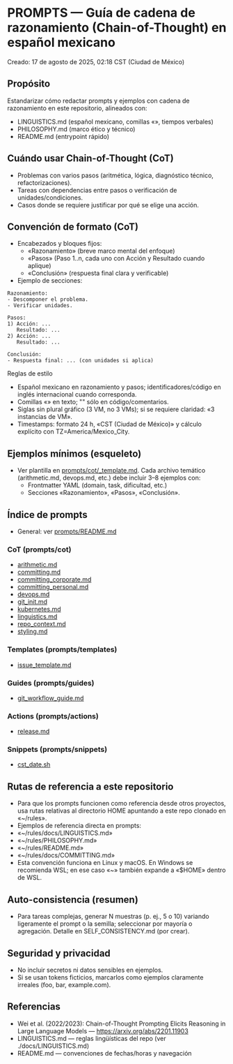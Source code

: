# PROMPTS — Guía de cadena de razonamiento (Chain-of-Thought) en español mexicano

Creado: 17 de agosto de 2025, 02:18 CST (Ciudad de México)

## Propósito
Estandarizar cómo redactar prompts y ejemplos con cadena de razonamiento en este repositorio, alineados con:
- LINGUISTICS.md (español mexicano, comillas «», tiempos verbales)
- PHILOSOPHY.md (marco ético y técnico)
- README.md (entrypoint rápido)

## Cuándo usar Chain-of-Thought (CoT)
- Problemas con varios pasos (aritmética, lógica, diagnóstico técnico, refactorizaciones).
- Tareas con dependencias entre pasos o verificación de unidades/condiciones.
- Casos donde se requiere justificar por qué se elige una acción.

## Convención de formato (CoT)
- Encabezados y bloques fijos:
  - «Razonamiento» (breve marco mental del enfoque)
  - «Pasos» (Paso 1..n, cada uno con Acción y Resultado cuando aplique)
  - «Conclusión» (respuesta final clara y verificable)
- Ejemplo de secciones:

```
Razonamiento:
- Descomponer el problema.
- Verificar unidades.

Pasos:
1) Acción: ...
   Resultado: ...
2) Acción: ...
   Resultado: ...

Conclusión:
- Respuesta final: ... (con unidades si aplica)
```

Reglas de estilo
- Español mexicano en razonamiento y pasos; identificadores/código en inglés internacional cuando corresponda.
- Comillas «» en texto; "" sólo en código/comentarios.
- Siglas sin plural gráfico (3 VM, no 3 VMs); si se requiere claridad: «3 instancias de VM».
- Timestamps: formato 24 h, «CST (Ciudad de México)» y cálculo explícito con TZ=America/Mexico_City.

## Ejemplos mínimos (esqueleto)
- Ver plantilla en [prompts/cot/_template.md](prompts/cot/_template.md). Cada archivo temático (arithmetic.md, devops.md, etc.) debe incluir 3–8 ejemplos con:
  - Frontmatter YAML (domain, task, dificultad, etc.)
  - Secciones «Razonamiento», «Pasos», «Conclusión».

## Índice de prompts

- General: ver [prompts/README.md](prompts/README.md)

### CoT (prompts/cot)
- [arithmetic.md](prompts/cot/arithmetic.md)
- [committing.md](prompts/cot/committing.md)
- [committing_corporate.md](prompts/cot/committing_corporate.md)
- [committing_personal.md](prompts/cot/committing_personal.md)
- [devops.md](prompts/cot/devops.md)
- [git_init.md](prompts/cot/git_init.md)
- [kubernetes.md](prompts/cot/kubernetes.md)
- [linguistics.md](prompts/cot/linguistics.md)
- [repo_context.md](prompts/cot/repo_context.md)
- [styling.md](prompts/cot/styling.md)

### Templates (prompts/templates)
- [issue_template.md](prompts/templates/issue_template.md)

### Guides (prompts/guides)
- [git_workflow_guide.md](prompts/guides/git_workflow_guide.md)

### Actions (prompts/actions)
- [release.md](prompts/actions/release.md)

### Snippets (prompts/snippets)
- [cst_date.sh](prompts/snippets/cst_date.sh)

## Rutas de referencia a este repositorio
- Para que los prompts funcionen como referencia desde otros proyectos, usa rutas relativas al directorio HOME apuntando a este repo clonado en «~/rules».
- Ejemplos de referencia directa en prompts:
- «~/rules/docs/LINGUISTICS.md»
- «~/rules/PHILOSOPHY.md»
- «~/rules/README.md»
- «~/rules/docs/COMMITTING.md»
- Esta convención funciona en Linux y macOS. En Windows se recomienda WSL; en ese caso «~» también expande a «$HOME» dentro de WSL.

## Auto-consistencia (resumen)
- Para tareas complejas, generar N muestras (p. ej., 5 o 10) variando ligeramente el prompt o la semilla; seleccionar por mayoría o agregación. Detalle en SELF_CONSISTENCY.md (por crear).

## Seguridad y privacidad
- No incluir secretos ni datos sensibles en ejemplos.
- Si se usan tokens ficticios, marcarlos como ejemplos claramente irreales (foo, bar, example.com).

## Referencias
- Wei et al. (2022/2023): Chain-of-Thought Prompting Elicits Reasoning in Large Language Models — https://arxiv.org/abs/2201.11903
- LINGUISTICS.md — reglas lingüísticas del repo (ver ./docs/LINGUISTICS.md)
- README.md — convenciones de fechas/horas y navegación


